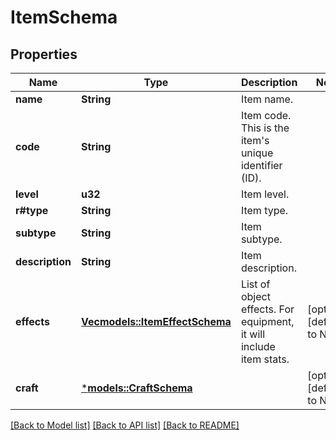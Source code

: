 # ItemSchema

## Properties
Name | Type | Description | Notes
------------ | ------------- | ------------- | -------------
**name** | **String** | Item name. | 
**code** | **String** | Item code. This is the item's unique identifier (ID). | 
**level** | **u32** | Item level. | 
**r#type** | **String** | Item type. | 
**subtype** | **String** | Item subtype. | 
**description** | **String** | Item description. | 
**effects** | [**Vec<models::ItemEffectSchema>**](ItemEffectSchema.md) | List of object effects. For equipment, it will include item stats. | [optional] [default to None]
**craft** | [***models::CraftSchema**](CraftSchema.md) |  | [optional] [default to None]

[[Back to Model list]](../README.md#documentation-for-models) [[Back to API list]](../README.md#documentation-for-api-endpoints) [[Back to README]](../README.md)


